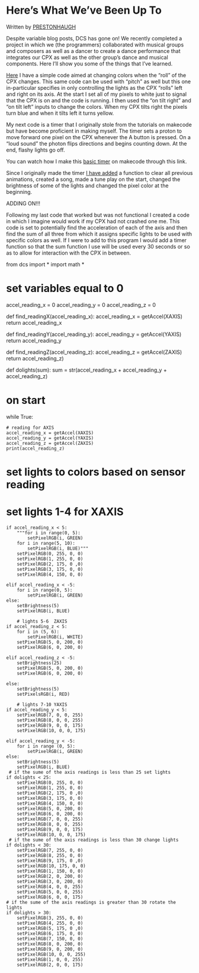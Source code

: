 # Here’s What We’ve Been Up To



Written by  [PRESTONHAUGH](https://prestonsblog2021.wordpress.com/author/prestonhaugh/)

Despite variable blog posts, DCS has gone on! We recently completed a project in which we (the programmers) collaborated with musical groups and composers as well as a dancer to create a dance performance that integrates our CPX as well as the other group’s dance and musical components. Here I’ll show you some of the things that I’ve learned.

[Here](https://makecode.com/_8qY23jKk49Fx) I have a simple code aimed at changing colors when the “roll” of the CPX changes. This same code can be used with “pitch” as well but this one in-particular specifies in only controlling the lights as the CPX “rolls” left and right on its axis. At the start I set all of my pixels to white just to signal that the CPX is on and the code is running. I then used the “on tilt right” and “on tilt left” inputs to change the colors. When my CPX tilts right the pixels turn blue and when it tilts left it turns yellow.

My next code is a timer that I originally stole from the tutorials on makecode but have become proficient in making myself. The timer sets a proton to move forward one pixel on the CPX whenever the A button is pressed. On a “loud sound” the photon flips directions and begins counting down. At the end, flashy lights go off.

You can watch how I make this  [basic timer](https://www.useloom.com/share/185aa3763df74d5093debf706922042d) on makecode through this link.

Since I originally made the timer [I have added](https://makecode.com/_1t4ED5hXtKX2)  a function to clear all previous animations, created a song, made a tune play on the start, changed the brightness of some of the lights and changed the pixel color at the beginning.

ADDING ON!!!

Following my last code that worked but was not functional I created a code in which I imagine would work if my CPX had not crashed one me. This code is set to potentially find the acceleration of each of the axis and then find the sum of all three from which it assigns specific lights to be used with specific colors as well. If I were to add to this program I would add a timer function so that the sum function I use will be used every 30 seconds or so as to allow for interaction with the CPX in between. 



from dcs import *
import math *

# set variables equal to 0
accel_reading_x = 0 
accel_reading_y = 0
accel_reading_z = 0


def find_readingX(accel_reading_x):
    accel_reading_x = getAccel(XAXIS)
    return accel_reading_x
    
def find_readingY(accel_reading_y):
    accel_reading_y = getAccel(YAXIS)
    return accel_reading_y
    
def find_readingZ(accel_reading_z):
    accel_reading_z = getAccel(ZAXIS)
    return accel_reading_z)
    
def dolights(sum):
    sum = str(accel_reading_x + accel_reading_y + accel_reading_z)


# on start 
while True:
    
    # reading for AXIS
    accel_reading_x = getAccel(XAXIS)
    accel_reading_y = getAccel(YAXIS)
    accel_reading_z = getAccel(ZAXIS)
    print(accel_reading_z) 
    
# set lights to colors based on sensor reading  
# set lights 1-4 for XAXIS
    if accel_reading_x < 5:
        """for i in range(0, 5):
            setPixelRGB(i, GREEN)
        for i in range(5, 10):
            setPixelRGB(i, BLUE)"""
        setPixelRGB(0, 255, 0, 0)
        setPixelRGB(1, 255, 0, 0)
        setPixelRGB(2, 175, 0 ,0)
        setPixelRGB(3, 175, 0, 0)
        setPixelRGB(4, 150, 0, 0)
        
    elif accel_reading_x < -5:
        for i in range(0, 5):
            setPixelRGB(i, GREEN)
    else:
        setBrightness(5)
        setPixelRGB(i, BLUE)
        
        # lights 5-6  ZAXIS
    if accel_reading_z < 5:
        for i in (5, 6):
            setPixelRGB(i, WHITE)
        setPixelRGB(5, 0, 200, 0)
        setPixelRGB(6, 0, 200, 0)
        
    elif accel_reading_z < -5:
        setBrightness(25)
        setPixelRGB(5, 0, 200, 0)
        setPixelRGB(6, 0, 200, 0)
        
    else:
        setBrightness(5)
        setPixelsRGB(i, RED)
        
        # lights 7-10 YAXIS 
    if accel_reading_y < 5:
        setPixelRGB(7, 0, 0, 255) 
        setPixelRGB(8, 0, 0, 255)
        setPixelRGB(9, 0, 0, 175)
        setPixelRGB(10, 0, 0, 175)
        
    elif accel_reading_y < -5:
        for i in range (0, 5):
            setPixelRGB(i, GREEN)
    else:
        setBrightness(5)
        setPixelRGB(i, BLUE)
     # if the sume of the axis readings is less than 25 set lights  
    if dolights < 25:
        setPixelRGB(0, 255, 0, 0)
        setPixelRGB(1, 255, 0, 0)
        setPixelRGB(2, 175, 0 ,0)
        setPixelRGB(3, 175, 0, 0)
        setPixelRGB(4, 150, 0, 0)
        setPixelRGB(5, 0, 200, 0)
        setPixelRGB(6, 0, 200, 0)
        setPixelRGB(7, 0, 0, 255) 
        setPixelRGB(8, 0, 0, 255)
        setPixelRGB(9, 0, 0, 175)
        setPixelRGB(10, 0, 0, 175)
     # if the sume of the axis readings is less than 30 change lights    
    if dolights < 30:
        setPixelRGB(7, 255, 0, 0)
        setPixelRGB(8, 255, 0, 0)
        setPixelRGB(9, 175, 0 ,0)
        setPixelRGB(10, 175, 0, 0)
        setPixelRGB(1, 150, 0, 0)
        setPixelRGB(2, 0, 200, 0)
        setPixelRGB(3, 0, 200, 0)
        setPixelRGB(4, 0, 0, 255) 
        setPixelRGB(5, 0, 0, 255)
        setPixelRGB(6, 0, 0, 175)
    # if the sume of the axis readings is greater than 30 rotate the lights    
    if dolights > 30:
        setPixelRGB(3, 255, 0, 0)
        setPixelRGB(4, 255, 0, 0)
        setPixelRGB(5, 175, 0 ,0)
        setPixelRGB(6, 175, 0, 0)
        setPixelRGB(7, 150, 0, 0)
        setPixelRGB(8, 0, 200, 0)
        setPixelRGB(9, 0, 200, 0)
        setPixelRGB(10, 0, 0, 255) 
        setPixelRGB(1, 0, 0, 255)
        setPixelRGB(2, 0, 0, 175)
